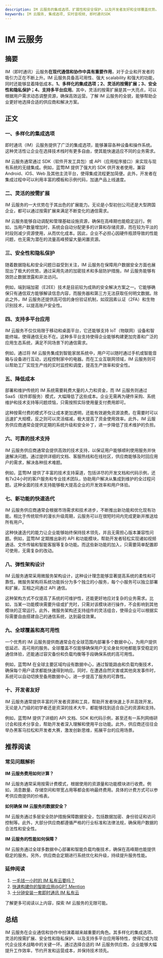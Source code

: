 ```yaml
---
description: IM 云服务的集成选项、扩展性和安全保护，以及开发者友好和全球覆盖优势。
keywords: IM 云服务, 集成选项, 实时音视频, 即时通讯SDK
---
```

# IM 云服务

## 摘要

IM（即时通讯）云服务**在现代通信和协作中具有重要作用**，对于企业和开发者的吸引力正在不断上升。IM 云服务具备高可用性、强大 scalability 和强大的功能，同时还能够显着降低成本。**1、多样化的集成选项；2、灵活的按需扩展；3、安全性和隐私保护；4、支持多平台应用**。其中，灵活的按需扩展是其一大亮点，可以根据用户需求动态调整资源，确保高效运营。了解 IM 云服务的全貌，能够帮助企业更好地选择合适的供应商和解决方案。

## 正文

### 一、多样化的集成选项

即时通讯（IM）云服务提供了广泛的集成选项，能够兼容各种设备和操作系统。这种灵活性让企业在选择技术栈时有更多自由，使其能快速适应不同的业务需求。

IM 云服务通常通过 SDK（软件开发工具包）或 API（应用程序接口）来实现与现有系统的无缝集成。例如，蓝莺IM 提供了强大的 SDK 供开发者使用，兼容 Android、iOS、Web 及其他主流平台，使得集成流程更加简便。此外，开发者在集成过程中可以利用丰富的模板和示例代码，加速产品上线速度。

### 二、灵活的按需扩展

IM 云服务的一大优势在于其出色的扩展能力。无论是小型初创公司还是大型跨国企业，都可以通过按需扩展来满足不断变化的通信需求。

IM 云服务能够自动调配和管理基础设施资源，确保在高峰期也能稳定运行。例如，当用户数量增加时，系统会自动分配更多的计算和存储资源，而在较为平淡的时段则减少资源使用，从而优化成本。因此，企业不必担心因硬件瓶颈导致的性能问题，也无需为潜在的流量高峰预留大量闲置资源。

### 三、安全性和隐私保护

随着数据隐私和安全问题日益受到关注，IM 云服务在保障用户数据安全方面也展现出了极大的优势。通过采用先进的加密技术和多层防护措施，IM 云服务能够有效防止数据泄露和非法访问。

例如，端到端加密（E2EE）技术是目前较为成熟的安全解决方案之一。它能够确保只有通信双方能够解读信息内容，而服务器和第三方无法获取任何明文数据。除此之外，IM 云服务还提供高可信的身份验证机制，如双因素认证（2FA）和生物识别技术，以提高账户安全性。

### 四、支持多平台应用

IM 云服务不仅仅局限于移动和桌面平台，它还能够支持 IoT（物联网）设备和智能终端，使得通信无处不在。这种多平台支持使得企业能够构建更加完善和广泛的应用生态系统，满足不同场景下的通信需求。

例如，通过将 IM 云服务集成到智能家居系统中，用户可以随时通过手机或智能音箱与设备进行互动，远程控制家中的电器。而在工业互联网领域，IM 云服务则可以帮助工厂实现生产线的实时监控和调度，提高生产效率和安全性。

### 五、降低成本

部署和维护传统的 IM 系统需要耗费大量的人力和资金，而 IM 云服务则通过 SaaS（软件即服务）模式，大幅降低了这些成本。企业无需再为硬件采购、系统维护和技术支持等问题烦恼，只需按照实际使用量支付费用即可。

这种按需付费的模式不仅让成本更加透明，还能有效避免资源浪费。在需要时可以迅速扩大规模，反之则可以灵活缩减，极大提高了资金使用效率。此外，IM 云服务供应商通常会提供定期的系统升级和安全补丁，进一步降低了技术维护的负担。

### 六、可靠的技术支持

IM 云服务供应商通常会提供高效的技术支持，以保证用户能够顺利使用服务并快速解决问题。通过提供详细的文档、客服热线和在线社区，供应商能够及时回应用户的需求，解决各种技术难题。

例如，蓝莺IM 提供了丰富的技术支持渠道，包括详尽的开发文档和代码示例，还有7x24小时的客户服务和专业技术团队，协助用户解决从集成到维护的全过程问题。这种全面的技术支持能够极大提高企业的开发效率和用户体验。

### 七、新功能的快速迭代

IM 云服务供应商通常会根据市场需求和技术进步，不断推出新功能和优化现有功能。相比于传统软件的漫长升级周期，云服务可以在很短时间内完成更新并推送给所有用户。

这种快速迭代的能力让企业能够始终保持技术领先，并且无需担心版本兼容性问题。例如，蓝莺IM 定期推出新的 API 和功能模块，帮助开发者轻松实现诸如视频通话、文件传输和智能客服等复杂功能。而这些新功能的加入，只需要简单配置即可使用，无需复杂的改动。

### 八、弹性架构设计

IM 云服务通常采用微服务架构设计，这种设计理念能够显著提高系统的柔性和可靠性。微服务架构将系统功能拆分为多个独立的小服务，每个小服务可以独立部署和扩展，互相之间通过 API 通信。

这种架构方式不仅提高了系统的可维护性，还能更好地应对复杂的业务需求。比如，当某一功能模块需要升级或扩充时，只需对该模块进行操作，不会影响到其他模块的正常运行。此外，微服务架构还支持组件的灵活组合，使得企业可以根据实际需要自由搭建自己的通信系统，达到最佳效果。

### 九、全球覆盖和高可用性

一个优秀的 IM 云服务提供商通常会在全球范围内部署多个数据中心，为用户提供低延迟、高可用的服务。全球覆盖不仅能够确保用户无论身处何地都能享受稳定的通信体验，还能通过容灾备份和负载均衡等手段确保系统的高可用性。

例如，蓝莺IM 在全球主要区域均设有数据中心，通过智能路由和负载均衡技术，确保每个用户请求都能快速得到响应。同时，在遭遇自然灾害或其他突发事件时，系统可以自动切换至备用数据中心，进一步提高了服务的可靠性。

### 十、开发者友好

IM 云服务通常提供丰富的开发者资源和工具，帮助开发者快速上手并高效开发。无论是入门级的初学者还是资深的技术大牛，都能够找到适合自己的资源和支持。

例如，蓝莺IM 提供了详细的 API 文档、SDK 和代码示例，甚至还有一系列网络研讨会和技术分享会，帮助开发者深入理解和使用平台功能。此外，供应商还往往会举办黑客马拉松和开发者大赛，激发创新思维，拓展平台的应用场景。

## 推荐阅读

### 常见问题解析

**IM 云服务费用如何计算？**

IM 云服务通常采用按需计费模式，根据使用的资源量和功能模块进行收费。例如，消息数量、存储空间和带宽占用等都会影响最终费用。具体的计费方式可以参考供应商提供的价格表。

**如何确保 IM 云服务的数据安全？**

IM 云服务通过多层安全防护措施保障数据安全，包括数据加密、身份验证和访问控制等。此外，大部分供应商都遵循严格的行业标准和法律法规，确保用户数据的合法性和安全性。

**IM 云服务的性能如何保障？**

IM 云服务通过全球多数据中心部署和智能负载均衡技术，确保在高峰期也能提供稳定的服务。另外，供应商会定期进行系统优化和升级，持续提升服务性能。

### 延伸阅读

1. [一毛钱一小时的 IM 私有云要吗？](articles/product-and-technologies/want-an-im-private-cloud-for-a-dime-an-hour.html)
2. [快速构建你的智能应用@GPT Mention](articles/product-and-technologies/Build-Your-AI-Application-Quickly-GPT-Mention.html)
3. [十分钟安装一套即时通讯 IM 私有云](articles/product-and-technologies/install-an-instant-messaging-im-private-cloud-in-ten-minutes.html)

了解更多可阅读以上内容，探索 IM 云服务的无限可能。

## 总结

IM 云服务在企业通信和协作中扮演着越来越重要的角色。其多样化的集成选项、灵活的按需扩展、安全性和隐私保护、以及支持多平台应用等特性，使得它成为现代企业技术战略中的关键一环。通过选择合适的 IM 云服务供应商，企业能够大幅提升工作效率，节约开发和运营成本，并保持技术领先。